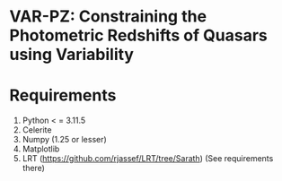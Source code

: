 # VAR-PZ: Constraining the Photometric Redshifts of Quasars using Variability

# Requirements
1. Python < = 3.11.5
2. Celerite
3. Numpy (1.25 or lesser)
4. Matplotlib
5. LRT (https://github.com/rjassef/LRT/tree/Sarath) (See requirements there)


